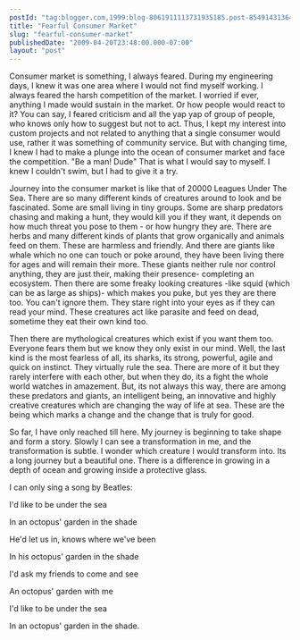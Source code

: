 ```yaml
---
postId: "tag:blogger.com,1999:blog-8061911113731935185.post-8549143136419780178"
title: "Fearful Consumer Market"
slug: "fearful-consumer-market"
publishedDate: "2009-04-20T23:48:00.000-07:00"
layout: "post"
---
```


Consumer market is something, I always feared. During my engineering days, I
knew it was one area where I would not find myself working. I always feared
the harsh competition of the market. I worried if ever, anything I made would
sustain in the market. Or how people would react to it? You can say, I feared
criticism and all the yap yap of group of people, who knows only how to
suggest but not to act. Thus, I kept my interest into custom projects and not
related to anything that a single consumer would use, rather it was something
of community service. But with changing time, I knew I had to make a plunge
into the ocean of consumer market and face the competition. "Be a man! Dude"
That is what I would say to myself. I knew I couldn't swim, but I had to give
it a try.  

  

Journey into the consumer market is like that of 20000 Leagues Under The Sea.
There are so many different kinds of creatures around to look and be
fascinated. Some are small living in tiny groups. Some are sharp predators
chasing and making a hunt, they would kill you if they want, it depends on how
much threat you pose to them - or how hungry they are. There are herbs and
many different kinds of plants that grow organically and animals feed on them.
These are harmless and friendly. And there are giants like whale which no one
can touch or poke around, they have been living there for ages and will remain
their more. These giants neither rule nor control anything, they are just
their, making their presence- completing an ecosystem. Then there are some
freaky looking creatures -like squid (which can be as large as ships)- which
makes you puke, but yes they are there too. You can't ignore them. They stare
right into your eyes as if they can read your mind. These creatures act like
parasite and feed on dead, sometime they eat their own kind too.

  

Then there are mythological creatures which exist if you want them too.
Everyone fears them but we know they only exist in our mind. Well, the last
kind is the most fearless of all, its sharks, its strong, powerful, agile and
quick on instinct. They virtually rule the sea. There are more of it but they
rarely interfere with each other, but when they do, its a fight the whole
world watches in amazement. But, its not always this way, there are among
these predators and giants, an intelligent being, an innovative and highly
creative creatures which are changing the way of life at sea. These are the
being which marks a change and the change that is truly for good.

  

So far, I have only reached till here. My journey is beginning to take shape
and form a story. Slowly I can see a transformation in me, and the
transformation is subtle. I wonder which creature I would transform into. Its
a long journey but a beautiful one. There is a difference in growing in a
depth of ocean and growing inside a protective glass.

  

I can only sing a song by Beatles:

  

I'd like to be under the sea  

In an octopus' garden in the shade  

He'd let us in, knows where we've been  

In his octopus' garden in the shade  

  

I'd ask my friends to come and see  

An octopus' garden with me  

I'd like to be under the sea  

In an octopus' garden in the shade.  

  

